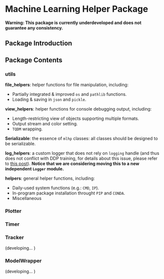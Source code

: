 # Machine Learning Helper Package

**Warning: This package is currently underdeveloped and does not guarantee any consistency.**

## Package Introduction

## Package Contents

### utils

**file_helpers**: helper functions for file manipulation, including:
- Partially integrated & improved `os` and `pathlib` functions.
- Loading & saving in `json` and `pickle`.

**view_helpers**: helper functions for console debugging output, including:
- Length-restricting view of objects supporting multiple formats.
- Output stream and color setting.
- `TQDM` wrapping.

**Serializable**: the essence of `mlhp` classes: all classes should be designed to be serializable.

**log_helpers**: a custom logger that does not rely on `logging` handle (and thus does not conflict with DDP training, for details about this issue, please refer to [this post](https://stackoverflow.com/questions/64752343/pytorch-why-logging-fails-in-ddp)). **Notice that we are considering moving this to a new independent `Logger` module.**

**helpers**: general helper functions, including:
- Daily-used system functions (e.g.: `CMD`, `IP`).
- In-program package installation throught `PIP` and `CONDA`.
- Miscellaneous


### Plotter


### Timer


### Tracker

(developing... )

### ModelWrapper

(developing... )